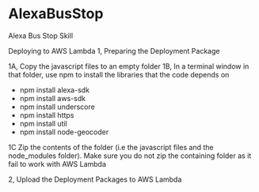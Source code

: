 # AlexaBusStop
Alexa Bus Stop Skill

Deploying to AWS Lambda
1, Preparing the Deployment Package 

1A, Copy the javascript files to an empty folder
1B, In a terminal window in that folder, use npm to install the libraries that the code depends on
 - npm install alexa-sdk
 - npm install aws-sdk
 - npm install underscore
 - npm install https
 - npm install util
 - npm install node-geocoder

1C Zip the contents of the folder (i.e the javascript files and the node_modules folder). Make sure you do not zip the containing folder as it fail to work with AWS Lambda 

2, Upload the Deployment Packages to AWS Lambda